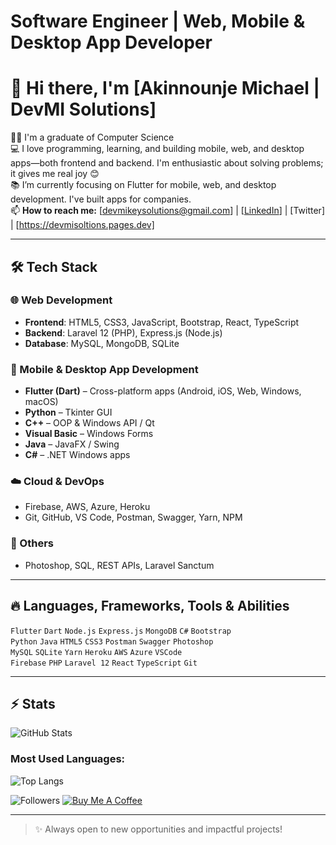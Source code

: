 #  Software Engineer | Web, Mobile & Desktop App Developer

# 👋 Hi there, I'm [Akinnounje Michael | DevMI Solutions]

👨‍🎓 I'm a graduate of Computer Science  
💻 I love programming, learning, and building mobile, web, and desktop apps—both frontend and backend. I'm enthusiastic about solving problems; it gives me real joy 😊  
📚 I’m currently focusing on Flutter for mobile, web, and desktop development. I've built apps for companies.  
📫 **How to reach me:** [devmikeysolutions@gmail.com] | [[LinkedIn](https://www.linkedin.com/in/michael-akinbounje/)] | [Twitter] | [https://devmisoltions.pages.dev]

---

## 🛠 Tech Stack

### 🌐 Web Development
- **Frontend**: HTML5, CSS3, JavaScript, Bootstrap, React, TypeScript
- **Backend**: Laravel 12 (PHP), Express.js (Node.js)
- **Database**: MySQL, MongoDB, SQLite

### 📱 Mobile & Desktop App Development
- **Flutter (Dart)** – Cross-platform apps (Android, iOS, Web, Windows, macOS)
- **Python** – Tkinter GUI
- **C++** – OOP & Windows API / Qt
- **Visual Basic** – Windows Forms
- **Java** – JavaFX / Swing
- **C#** – .NET Windows apps

### ☁️ Cloud & DevOps
- Firebase, AWS, Azure, Heroku
- Git, GitHub, VS Code, Postman, Swagger, Yarn, NPM

### 🎨 Others
- Photoshop, SQL, REST APIs, Laravel Sanctum

---

## 🔥 Languages, Frameworks, Tools & Abilities
`Flutter` `Dart` `Node.js` `Express.js` `MongoDB` `C#` `Bootstrap`  
`Python` `Java` `HTML5` `CSS3` `Postman` `Swagger` `Photoshop`  
`MySQL` `SQLite` `Yarn` `Heroku` `AWS` `Azure` `VSCode`  
`Firebase` `PHP` `Laravel 12` `React` `TypeScript` `Git`

---

## ⚡ **Stats**

![GitHub Stats](https://github-readme-stats.vercel.app/api?username=YourGitHubUsername&show_icons=true&theme=radical)

### Most Used Languages:

![Top Langs](https://github-readme-stats.vercel.app/api/top-langs/?username=YourGitHubUsername&layout=compact&theme=radical)

<!-- Optional: Add more badges -->
![Followers](https://img.shields.io/github/followers/YourGitHubUsername?style=social)
[![Buy Me A Coffee](https://img.shields.io/badge/Buy%20Me%20a%20Coffee-%E2%98%95-yellow)](https://www.buymeacoffee.com/YourLink)

---

> ✨ Always open to new opportunities and impactful projects!

